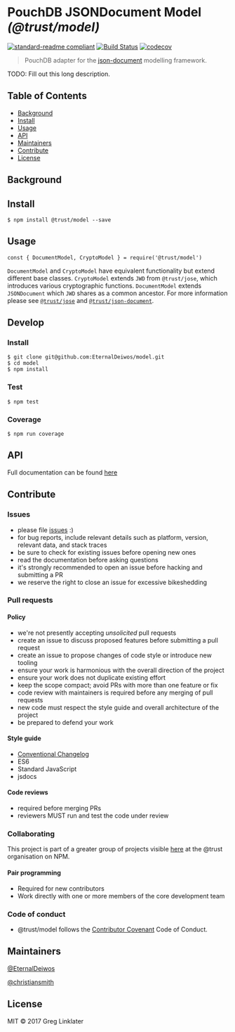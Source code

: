 # PouchDB JSONDocument Model _(@trust/model)_

[![standard-readme compliant](https://img.shields.io/badge/readme%20style-standard-brightgreen.svg?style=flat-square)](https://github.com/RichardLitt/standard-readme)
[![Build Status](https://travis-ci.org/EternalDeiwos/model.svg?branch=master)](https://travis-ci.org/EternalDeiwos/model)
[![codecov](https://codecov.io/gh/EternalDeiwos/model/branch/master/graph/badge.svg)](https://codecov.io/gh/EternalDeiwos/model)

>  PouchDB adapter for the [json-document](https://www.npmjs.com/package/@trust/json-document) modelling framework.

TODO: Fill out this long description.

## Table of Contents

- [Background](#background)
- [Install](#install)
- [Usage](#usage)
- [API](#api)
- [Maintainers](#maintainers)
- [Contribute](#contribute)
- [License](#license)

## Background

## Install

```
$ npm install @trust/model --save
```

## Usage

```
const { DocumentModel, CryptoModel } = require('@trust/model')
```

`DocumentModel` and `CryptoModel` have equivalent functionality but extend different base classes. `CryptoModel` extends `JWD` from `@trust/jose`, which introduces various cryptographic functions. `DocumentModel` extends `JSONDocument` which `JWD` shares as a common ancestor. For more information please see [`@trust/jose`](https://github.com/anvilresearch/jose) and [`@trust/json-document`](https://github.com/anvilresearch/json-document).

## Develop

### Install

```
$ git clone git@github.com:EternalDeiwos/model.git
$ cd model
$ npm install
```

### Test

```
$ npm test
```

### Coverage

```
$ npm run coverage
```

## API

Full documentation can be found [here](https://eternaldeiwos.github.io/model)

## Contribute

### Issues

* please file [issues](https://github.com/EternalDeiwos/model/issues) :)
* for bug reports, include relevant details such as platform, version, relevant data, and stack traces
* be sure to check for existing issues before opening new ones
* read the documentation before asking questions
* it's strongly recommended to open an issue before hacking and submitting a PR
* we reserve the right to close an issue for excessive bikeshedding

### Pull requests

#### Policy

* we're not presently accepting *unsolicited* pull requests
* create an issue to discuss proposed features before submitting a pull request
* create an issue to propose changes of code style or introduce new tooling
* ensure your work is harmonious with the overall direction of the project
* ensure your work does not duplicate existing effort
* keep the scope compact; avoid PRs with more than one feature or fix
* code review with maintainers is required before any merging of pull requests
* new code must respect the style guide and overall architecture of the project
* be prepared to defend your work

#### Style guide

* [Conventional Changelog](https://github.com/bcoe/conventional-changelog-standard/blob/master/convention.md)
* ES6
* Standard JavaScript
* jsdocs

#### Code reviews

* required before merging PRs
* reviewers MUST run and test the code under review

### Collaborating

This project is part of a greater group of projects visible [here](https://www.npmjs.com/org/trust) at the @trust organisation on NPM.

#### Pair programming

* Required for new contributors
* Work directly with one or more members of the core development team

### Code of conduct

* @trust/model follows the [Contributor Covenant](http://contributor-covenant.org/version/1/3/0/) Code of Conduct.

## Maintainers

[@EternalDeiwos](https://github.com/EternalDeiwos)

[@christiansmith](https://github.com/christiansmith)

## License

MIT © 2017 Greg Linklater
